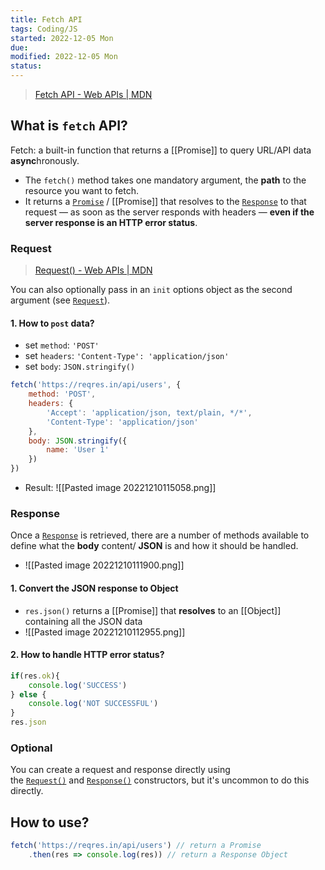 ```yaml
---
title: Fetch API
tags: Coding/JS   
started: 2022-12-05 Mon
due: 
modified: 2022-12-05 Mon
status: 
---
```

>[Fetch API - Web APIs | MDN](https://developer.mozilla.org/en-US/docs/Web/API/Fetch_API)
## What is `fetch` API?
Fetch: a built-in function that returns a [[Promise]] to query URL/API data **async**hronously.
- The `fetch()` method takes one mandatory argument, the **path** to the resource you want to fetch. 
- It returns a [`Promise`](https://developer.mozilla.org/en-US/docs/Web/JavaScript/Reference/Global_Objects/Promise) / [[Promise]] that resolves to the [`Response`](https://developer.mozilla.org/en-US/docs/Web/API/Response) to that request — as soon as the server responds with headers — **even if the server response is an HTTP error status**. 
### Request
>[Request() - Web APIs | MDN](https://developer.mozilla.org/en-US/docs/Web/API/Request/Request)

You can also optionally pass in an `init` options object as the second argument (see [`Request`](https://developer.mozilla.org/en-US/docs/Web/API/Request)).
#### 1. How to `post` data?
- set `method`: `'POST'`
- set `headers`: `'Content-Type': 'application/json'`
- set `body`: `JSON.stringify()`
```js
fetch('https://reqres.in/api/users', {
	method: 'POST',
	headers: {
		'Accept': 'application/json, text/plain, */*',
		'Content-Type': 'application/json'
	},
	body: JSON.stringify({
		name: 'User 1'
	}) 
})
```
- Result: ![[Pasted image 20221210115058.png]]
### Response
Once a [`Response`](https://developer.mozilla.org/en-US/docs/Web/API/Response) is retrieved, there are a number of methods available to define what the **body** content/ **JSON** is and how it should be handled.
- ![[Pasted image 20221210111900.png]]
#### 1. Convert the JSON response to Object
- `res.json()` returns a [[Promise]] that **resolves** to an [[Object]] containing all the JSON data
- ![[Pasted image 20221210112955.png]]
#### 2. How to handle HTTP error status?
```js
if(res.ok){
	console.log('SUCCESS')
} else {
	console.log('NOT SUCCESSFUL')
}
res.json
```
### Optional
You can create a request and response directly using the [`Request()`](https://developer.mozilla.org/en-US/docs/Web/API/Request/Request "Request()") and [`Response()`](https://developer.mozilla.org/en-US/docs/Web/API/Response/Response "Response()") constructors, but it's uncommon to do this directly.
## How to use?
```js
fetch('https://reqres.in/api/users') // return a Promise
	.then(res => console.log(res)) // return a Response Object
	
```
